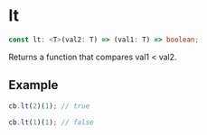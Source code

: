 # lt

```ts
const lt: <T>(val2: T) => (val1: T) => boolean;
```

Returns a function that compares val1 < val2.

## Example

```ts
cb.lt(2)(1); // true
```

```ts
cb.lt(1)(1); // false
```
